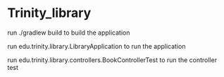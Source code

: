 # Trinity_library
run ./gradlew build to build the application

run edu.trinity.library.LibraryApplication to run the application

run edu.trinity.library.controllers.BookControllerTest to run the controller test